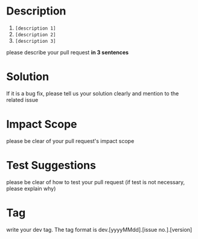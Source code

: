 # Description

1. `[description 1]`
2. `[description 2]`
3. `[description 3]`

please describe your pull request **in 3 sentences**

# Solution
If it is a bug fix, please tell us your solution clearly and mention to the related issue

# Impact Scope
please be clear of your pull request's impact scope

# Test Suggestions
please be clear of how to test your pull request (if test is not necessary, please explain why)

# Tag

write your dev tag. The tag format is dev.[yyyyMMdd].[issue no.].[version]

